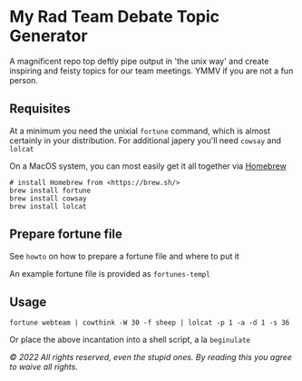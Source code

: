 # My Rad Team Debate Topic Generator

A magnificent repo top deftly pipe output in 'the unix way' and create inspiring and feisty topics for our team meetings.  YMMV if you are not a fun person.

## Requisites

At a minimum you need the unixial `fortune` command, which is almost certainly in your distribution.  For additional japery you'll need `cowsay` and `lolcat`

On a MacOS system, you can most easily get it all together via [Homebrew](https://brew.sh/)

```
# install Homebrew from <https://brew.sh/>
brew install fortune
brew install cowsay
brew install lolcat
```

## Prepare fortune file

See `howto` on how to prepare a fortune file and where to put it

An example fortune file is provided as `fortunes-templ`

## Usage

```
fortune webteam | cowthink -W 30 -f sheep | lolcat -p 1 -a -d 1 -s 36
```

Or place the above incantation into a shell script, a la `beginulate`

_© 2022 All rights reserved, even the stupid ones.  By reading this you agree to waive all rights._
